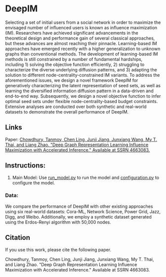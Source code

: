 # DeepIM
Selecting a set of initial users from a social network in order to maximize the envisaged number of influenced users is known as influence maximization (IM). Researchers have achieved significant advancements in the theoretical design and performance gain of several classical approaches, but these advances are almost reaching their pinnacle. Learning-based IM approaches have emerged recently with a higher generalization to unknown graphs than conventional methods. 
The development of learning-based IM methods is still constrained by a number of fundamental hardships, including 1) solving the objective function efficiently, 2) struggling to characterize the diverse underlying diffusion patterns, and 3) adapting the solution to different node-centrality-constrained IM variants.
To address the aforementioned issues, we design a novel framework DeepIM for generatively characterizing the latent representation of seed sets, as well as learning the diversified information diffusion pattern in a data-driven and end-to-end way. Subsequently, we design a novel objective function to infer optimal seed sets under flexible node-centrality-based budget constraints. Extensive analyses are conducted over both synthetic and real-world datasets to demonstrate the overall performance of DeepIM. 

## Links
Paper: [Chowdhury, Tanmoy, Chen Ling, Junji Jiang, Junxiang Wang, My T. Thai, and Liang Zhao. "Deep Graph Representation Learning Influence Maximization with Accelerated Inference." Available at SSRN 4663083.](https://papers.ssrn.com/sol3/papers.cfm?abstract_id=4663083)

## Instructions:
1. Main Model:
Use [run_model.py](/code/run_model.py) to run the model and [configuration.py](/code/configuration.py) to configure the model.

### Data: 
We compare the performance of DeepIM with other existing approaches using six real-world datasets: Cora-ML, Network Science, Power Grid, Jazz, Digg, and Weibo. Additionally, we employ a synthetic dataset generated using the Erdos-Renyi algorithm with 50,000 nodes.

## Citation
If you use this work, please cite the following paper.

Chowdhury, Tanmoy, Chen Ling, Junji Jiang, Junxiang Wang, My T. Thai, and Liang Zhao. "Deep Graph Representation Learning Influence Maximization with Accelerated Inference." Available at SSRN 4663083.
